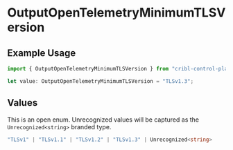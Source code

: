 # OutputOpenTelemetryMinimumTLSVersion

## Example Usage

```typescript
import { OutputOpenTelemetryMinimumTLSVersion } from "cribl-control-plane/models/operations";

let value: OutputOpenTelemetryMinimumTLSVersion = "TLSv1.3";
```

## Values

This is an open enum. Unrecognized values will be captured as the `Unrecognized<string>` branded type.

```typescript
"TLSv1" | "TLSv1.1" | "TLSv1.2" | "TLSv1.3" | Unrecognized<string>
```